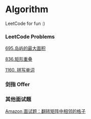 # Algorithm
LeetCode for fun :)
### LeetCode Problems
[695.岛屿的最大面积](https://github.com/chen892704/Algorithm/blob/master/LeetCode/695.%20%E5%B2%9B%E5%B1%BF%E7%9A%84%E6%9C%80%E5%A4%A7%E9%9D%A2%E7%A7%AF.md)

[836.矩形重叠](https://github.com/chen892704/Algorithm/blob/master/LeetCode/836.%20%E7%9F%A9%E5%BD%A2%E9%87%8D%E5%8F%A0.md)

[1160. 拼写单词](https://github.com/chen892704/Algorithm/blob/master/LeetCode/1160.%20%E6%8B%BC%E5%86%99%E5%8D%95%E8%AF%8D.md)

### 剑指 Offer


### 其他面试题

[Amazon 面试题：翻转矩阵中相邻的格子](https://github.com/chen892704/Algorithm/blob/master/%E5%85%B6%E4%BB%96%E9%9D%A2%E8%AF%95%E9%A2%98/%E7%BF%BB%E8%BD%AC%E7%9F%A9%E9%98%B5%E4%B8%AD%E7%9B%B8%E9%82%BB%E7%9A%84%E6%A0%BC%E5%AD%90.md)